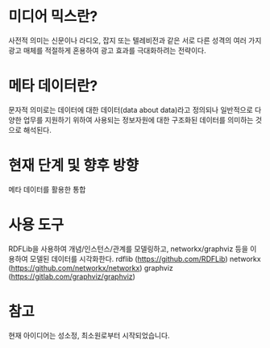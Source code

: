 # 미디어 믹스란?
사전적 의미는 신문이나 라디오, 잡지 또는 텔레비전과 같은 서로 다른 성격의 여러 가지 광고 매체를 적절하게 혼용하여 광고 효과를 극대화하려는 전략이다.

# 메타 데이터란?
문자적 의미로는 데이터에 대한 데이터(data about data)라고 정의되나 일반적으로 다양한 업무를 지원하기 위하여 사용되는 정보자원에 대한 구조화된 데이터를 의미하는 것으로 해석된다.

# 현재 단계 및 향후 방향
메타 데이터를 활용한 통합








# 사용 도구
RDFLib을 사용하여 개념/인스턴스/관계를 모델링하고, networkx/graphviz 등을 이용하여 모델된 데이터를 시각화한다.
rdflib (https://github.com/RDFLib)
networkx (https://github.com/networkx/networkx)
graphviz (https://gitlab.com/graphviz/graphviz)

# 참고
현재 아이디어는 성소정, 최소원로부터 시작되었습니다.
